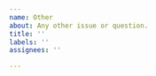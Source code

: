 ```yaml
---
name: Other
about: Any other issue or question.
title: ''
labels: ''
assignees: ''

---
```



